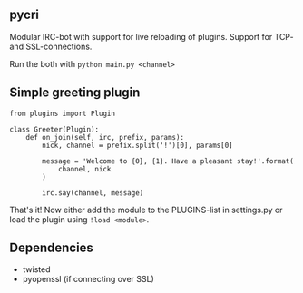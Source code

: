 pycri
-----

Modular IRC-bot with support for live reloading of plugins. Support for TCP-
and SSL-connections.

Run the both with `python main.py <channel>`


Simple greeting plugin
----------------------

    from plugins import Plugin

    class Greeter(Plugin):
        def on_join(self, irc, prefix, params):
            nick, channel = prefix.split('!')[0], params[0]

            message = 'Welcome to {0}, {1}. Have a pleasant stay!'.format(
                channel, nick
            )

            irc.say(channel, message)


That's it! Now either add the module to the PLUGINS-list in settings.py or
load the plugin using `!load <module>`.


Dependencies
------------

 - twisted
 - pyopenssl (if connecting over SSL)
